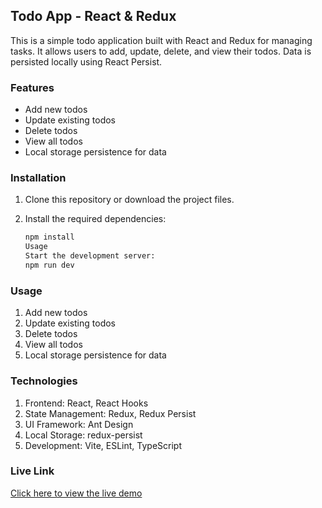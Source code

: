 ## Todo App - React & Redux

This is a simple todo application built with React and Redux for managing tasks. It allows users to add, update, delete, and view their todos. Data is persisted locally using React Persist.

### Features

- Add new todos
- Update existing todos
- Delete todos
- View all todos
- Local storage persistence for data

### Installation

1. Clone this repository or download the project files.
2. Install the required dependencies:

   ```bash
   npm install
   Usage
   Start the development server:
   npm run dev
   ```

### Usage

1. Add new todos
2. Update existing todos
3. Delete todos
4. View all todos
5. Local storage persistence for data

### Technologies

1. Frontend: React, React Hooks
2. State Management: Redux, Redux Persist
3. UI Framework: Ant Design
4. Local Storage: redux-persist
5. Development: Vite, ESLint, TypeScript

### Live Link

[Click here to view the live demo](https://todo-two-ruby.vercel.app)
